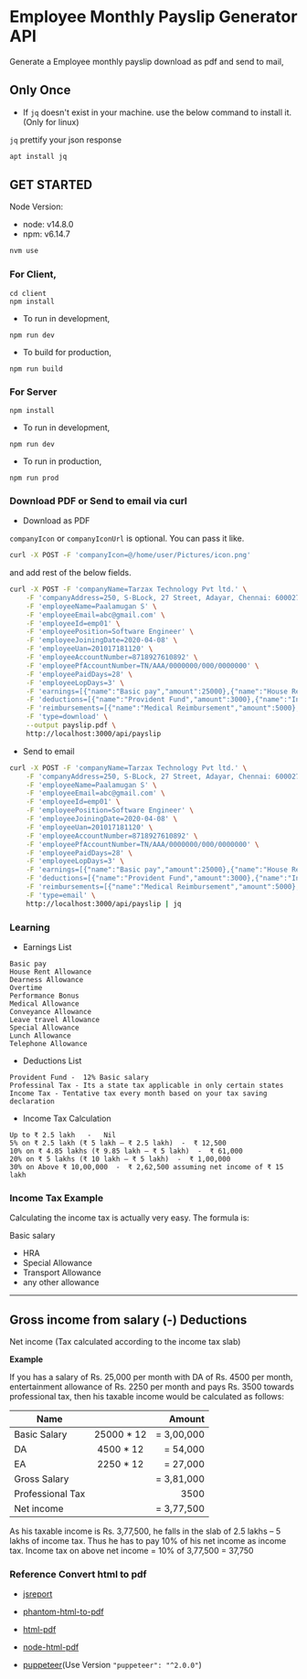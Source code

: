 # Employee Monthly Payslip Generator API

Generate a Employee monthly payslip download as pdf and send to mail,

## Only Once

- If `jq` doesn't exist in your machine. use the below command to install it.(Only for linux)

`jq` prettify your json response

```sh
apt install jq
```

## GET STARTED

Node Version:

- node: v14.8.0
- npm: v6.14.7

```sh
nvm use
```

### For Client,

```
cd client
npm install
```

- To run in development,
```
npm run dev
```

- To build for production,
```
npm run build
```

### For Server

```
npm install
```

- To run in development,
```
npm run dev
```

- To run in production,
```
npm run prod
```

### Download PDF or Send to email via curl

- Download as PDF

`companyIcon` or `companyIconUrl` is optional. You can pass it like.

```sh
curl -X POST -F 'companyIcon=@/home/user/Pictures/icon.png'
```
and add rest of the below fields.

```sh
curl -X POST -F 'companyName=Tarzax Technology Pvt ltd.' \
    -F 'companyAddress=250, S-BLock, 27 Street, Adayar, Chennai: 600027' \
    -F 'employeeName=Paalamugan S' \
    -F 'employeeEmail=abc@gmail.com' \
    -F 'employeeId=emp01' \
    -F 'employeePosition=Software Engineer' \
    -F 'employeeJoiningDate=2020-04-08' \
    -F 'employeeUan=201017181120' \
    -F 'employeeAccountNumber=8718927610892' \
    -F 'employeePfAccountNumber=TN/AAA/0000000/000/0000000' \
    -F 'employeePaidDays=28' \
    -F 'employeeLopDays=3' \
    -F 'earnings=[{"name":"Basic pay","amount":25000},{"name":"House Rent Allowance","amount":5000},{"name":"Dearness Allowance","amount":3750}]' \
    -F 'deductions=[{"name":"Provident Fund","amount":3000},{"name":"Income Tax","amount":1250}]' \
    -F 'reimbursements=[{"name":"Medical Reimbursement","amount":5000},{"name":"Telephone Reimbursement","amount":1750},{"name":"Conveyance Reimbursement","amount":500}]' \
    -F 'type=download' \
    --output payslip.pdf \
    http://localhost:3000/api/payslip
```

- Send to email

```sh
curl -X POST -F 'companyName=Tarzax Technology Pvt ltd.' \
    -F 'companyAddress=250, S-BLock, 27 Street, Adayar, Chennai: 600027' \
    -F 'employeeName=Paalamugan S' \
    -F 'employeeEmail=abc@gmail.com' \
    -F 'employeeId=emp01' \
    -F 'employeePosition=Software Engineer' \
    -F 'employeeJoiningDate=2020-04-08' \
    -F 'employeeUan=201017181120' \
    -F 'employeeAccountNumber=8718927610892' \
    -F 'employeePfAccountNumber=TN/AAA/0000000/000/0000000' \
    -F 'employeePaidDays=28' \
    -F 'employeeLopDays=3' \
    -F 'earnings=[{"name":"Basic pay","amount":25000},{"name":"House Rent Allowance","amount":5000},{"name":"Dearness Allowance","amount":3750}]' \
    -F 'deductions=[{"name":"Provident Fund","amount":3000},{"name":"Income Tax","amount":1250}]' \
    -F 'reimbursements=[{"name":"Medical Reimbursement","amount":5000},{"name":"Telephone Reimbursement","amount":1750},{"name":"Conveyance Reimbursement","amount":500}]' \
    -F 'type=email' \
    http://localhost:3000/api/payslip | jq
```

### Learning

- Earnings List

```
Basic pay
House Rent Allowance
Dearness Allowance
Overtime
Performance Bonus
Medical Allowance
Conveyance Allowance
Leave travel Allowance
Special Allowance
Lunch Allowance
Telephone Allowance
```

- Deductions List

```
Provident Fund -  12% Basic salary
Professinal Tax - Its a state tax applicable in only certain states
Income Tax - Tentative tax every month based on your tax saving declaration
```

- Income Tax Calculation

```
Up to ₹ 2.5 lakh   -   Nil
5% on ₹ 2.5 lakh (₹ 5 lakh – ₹ 2.5 lakh)  -  ₹ 12,500
10% on ₹ 4.85 lakhs (₹ 9.85 lakh – ₹ 5 lakh)  -  ₹ 61,000
20% on ₹ 5 lakhs (₹ 10 lakh – ₹ 5 lakh)  -  ₹ 1,00,000
30% on Above ₹ 10,00,000  -  ₹ 2,62,500 assuming net income of ₹ 15 lakh
```

### Income Tax Example

Calculating the income tax is actually very easy. The formula is:

Basic salary
+ HRA
+ Special Allowance
+ Transport Allowance
+ any other allowance
--------------------------------------
Gross income from salary
(-) Deductions
--------------------------------------
Net income
(Tax calculated according to the income tax slab)


**Example**

If you has a salary of Rs. 25,000 per month with DA of Rs. 4500 per month, entertainment allowance of Rs. 2250 per month and pays Rs. 3500 towards professional tax, then his taxable income would be calculated as follows:

| Name              |             | Amount     |
|-------------------|:-----------:|-----------:|
| Basic Salary      | 25000 * 12  | = 3,00,000 |
| DA                | 4500 * 12   | = 54,000   |
| EA                | 2250 * 12   | = 27,000   |
| Gross Salary      |             | = 3,81,000 |
| Professional Tax  |             | 3500       |
| Net income        |             | = 3,77,500 |

As his taxable income is Rs. 3,77,500, he falls in the slab of 2.5 lakhs – 5 lakhs of income tax. Thus he has to pay 10% of his net income as income tax.
Income tax on above net income = 10% of 3,77,500
= 37,750

### Reference Convert html to pdf

- [jsreport](https://jsreport.net/learn/base)

- [phantom-html-to-pdf](https://www.npmjs.com/package/phantom-html-to-pdf)

- [html-pdf](https://www.npmjs.com/package/html-pdf)

- [node-html-pdf](https://github.com/marcbachmann/node-html-pdf)

- [puppeteer](https://www.npmjs.com/package/puppeteer)(Use Version `"puppeteer": "^2.0.0"`)
